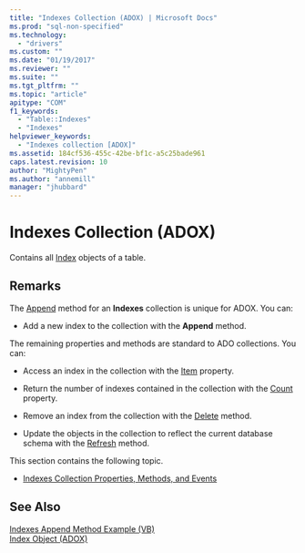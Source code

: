 ```yaml
---
title: "Indexes Collection (ADOX) | Microsoft Docs"
ms.prod: "sql-non-specified"
ms.technology:
  - "drivers"
ms.custom: ""
ms.date: "01/19/2017"
ms.reviewer: ""
ms.suite: ""
ms.tgt_pltfrm: ""
ms.topic: "article"
apitype: "COM"
f1_keywords: 
  - "Table::Indexes"
  - "Indexes"
helpviewer_keywords: 
  - "Indexes collection [ADOX]"
ms.assetid: 184cf536-455c-42be-bf1c-a5c25bade961
caps.latest.revision: 10
author: "MightyPen"
ms.author: "annemill"
manager: "jhubbard"
---
```

# Indexes Collection (ADOX)
Contains all [Index](../../../ado/reference/adox-api/index-object-adox.md) objects of a table.  
  
## Remarks  
 The [Append](../../../ado/reference/adox-api/append-method-adox-indexes.md) method for an **Indexes** collection is unique for ADOX. You can:  
  
-   Add a new index to the collection with the **Append** method.  
  
 The remaining properties and methods are standard to ADO collections. You can:  
  
-   Access an index in the collection with the [Item](../../../ado/reference/ado-api/item-property-ado.md) property.  
  
-   Return the number of indexes contained in the collection with the [Count](../../../ado/reference/ado-api/count-property-ado.md) property.  
  
-   Remove an index from the collection with the [Delete](../../../ado/reference/adox-api/delete-method-adox-collections.md) method.  
  
-   Update the objects in the collection to reflect the current database schema with the [Refresh](../../../ado/reference/ado-api/refresh-method-ado.md) method.  
  
 This section contains the following topic.  
  
-   [Indexes Collection Properties, Methods, and Events](../../../ado/reference/adox-api/indexes-collection-properties-methods-and-events.md)  
  
## See Also  
 [Indexes Append Method Example (VB)](../../../ado/reference/adox-api/indexes-append-method-example-vb.md)   
 [Index Object (ADOX)](../../../ado/reference/adox-api/index-object-adox.md)
